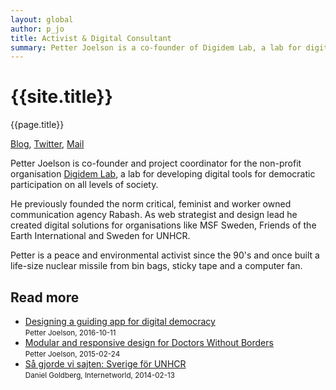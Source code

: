 ```yaml
---
layout: global
author: p_jo
title: Activist & Digital Consultant
summary: Petter Joelson is a co-founder of Digidem Lab, a lab for digital democracy and participation.
---
```


<!-- <img src="{{ site.email | to_gravatar:50 }}" class="img-circle"/> -->

# {{site.title}}

{{page.title}}

[Blog](https://medium.com/@p_jo),
[Twitter](http://twitter.com/p_jo),
[Mail](mailto:contact@p-jo.se)

Petter Joelson is co-founder and project coordinator for the non-profit organisation [Digidem Lab](http://digidemlab.org/en), a lab for developing digital tools for democratic participation on all levels of society.

He previously founded the norm critical, feminist and worker owned communication agency Rabash. As web strategist and design lead he created digital solutions for organisations like MSF Sweden, Friends of the Earth International and Sweden for UNHCR.

Petter is a peace and environmental activist since the 90's and once built a life-size nuclear missile from bin bags, sticky tape and a computer fan. 

## Read more
* [Designing a guiding app for digital democracy](https://medium.com/@p_jo/designing-a-guiding-app-for-digital-democracy-1ba223b7968e)  
<small>Petter Joelson, 2016-10-11</small>
* [Modular and responsive design for Doctors Without Borders](https://medium.com/@p_jo/sa%CC%8A-designar-vi-la%CC%88kare-utan-gra%CC%88nser-3ea26429404b)    
<small>Petter Joelson, 2015-02-24</small>
* [Så gjorde vi sajten: Sverige för UNHCR](http://internetworld.idg.se/2.1006/1.546787/sa-gjorde-vi-sajten--sverige-for-unhcr)    
<small>Daniel Goldberg, Internetworld, 2014-02-13</small>
